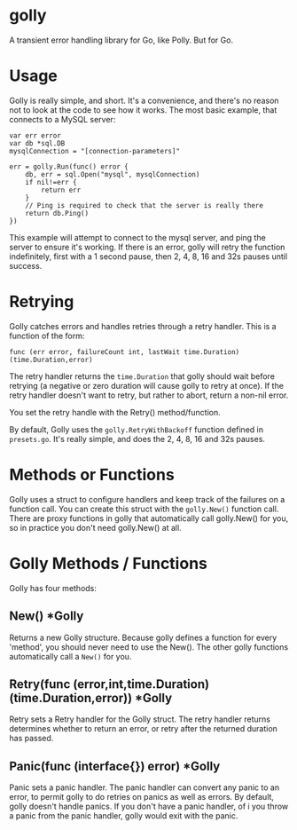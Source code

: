 # golly
A transient error handling library for Go, like Polly. But for Go.

# Usage

Golly is really simple, and short. It's a convenience, and there's no reason not to look at the code to see how it works. The most basic example, that connects to a MySQL server:

	var err error
	var db *sql.DB
	mysqlConnection = "[connection-parameters]"

	err = golly.Run(func() error {
		db, err = sql.Open("mysql", mysqlConnection)
		if nil!=err {
			return err
		}
		// Ping is required to check that the server is really there
		return db.Ping()
	})

This example will attempt to connect to the mysql server, and ping the server to ensure it's working. If there is an error, golly will retry the function indefinitely, first with a 1 second pause, then 2, 4, 8, 16 and 32s pauses until success.

# Retrying

Golly catches errors and handles retries through a retry handler. This is a function of the form:

	func (err error, failureCount int, lastWait time.Duration) (time.Duration,error)

The retry handler returns the `time.Duration` that golly should wait before retrying (a negative or zero duration will cause golly to retry at once). If the retry handler doesn't want to retry, but rather to abort, return a non-nil error.

You set the retry handle with the Retry() method/function.

By default, Golly uses the `golly.RetryWithBackoff` function defined in `presets.go`. It's really simple, and does the 2, 4, 8, 16 and 32s pauses.

# Methods or Functions

Golly uses a struct to configure handlers and keep track of the failures on a function call. You can create this struct with the `golly.New()` function call. There are proxy functions in golly that automatically call golly.New() for you, so in practice you don't need golly.New() at all.

# Golly Methods / Functions

Golly has four methods:

## New() *Golly
Returns a new Golly structure. Because golly defines a function for every 'method', you should never need to use the New(). The other golly functions automatically call a `New()` for you.

## Retry(func (error,int,time.Duration) (time.Duration,error)) *Golly
Retry sets a Retry handler for the Golly struct. The retry handler returns determines whether to return an error, or retry after the returned duration has passed.

## Panic(func (interface{}) error) *Golly
Panic sets a panic handler. The panic handler can convert any panic to an error, to permit golly to do retries on panics as well as errors. By default, golly doesn't handle panics. If you don't have a panic handler, of i you throw a panic from the panic handler, golly would exit with the panic.







